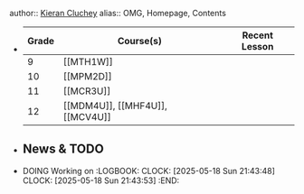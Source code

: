 author::  [Kieran Cluchey](https://k.cluchey.ca)
alias:: OMG, Homepage, Contents

- | Grade | Course(s) | Recent Lesson |
  | ------ | ------ | ------ |
  | 9 | [[MTH1W]] |  |
  | 10 | [[MPM2D]] |  |
  | 11 | [[MCR3U]] |  |
  | 12 | [[MDM4U]], [[MHF4U]], [[MCV4U]] |  |
- ## News & TODO
- DOING Working on
  :LOGBOOK:
  CLOCK: [2025-05-18 Sun 21:43:48]
  CLOCK: [2025-05-18 Sun 21:43:53]
  :END: